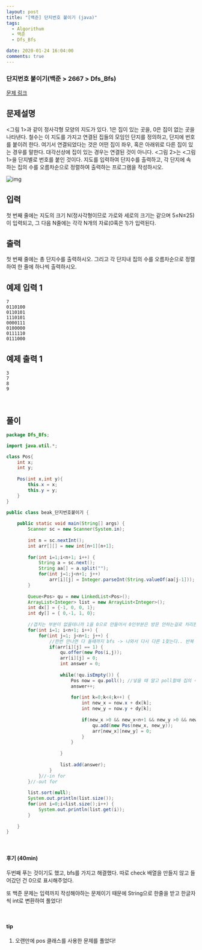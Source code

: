 ```yaml
---
layout: post
title: "[백준] 단지번호 붙이기 (java)"
tags:
  - Algorithum
  - 백준
  - Dfs_Bfs

date: 2020-01-24 16:04:00
comments: true
---
```




###   단지번호 붙이기(백준 > 2667 > Dfs_Bfs)

[문제 링크](https://www.acmicpc.net/problem/2667 )

## 문제설명

<그림 1>과 같이 정사각형 모양의 지도가 있다. 1은 집이 있는 곳을, 0은 집이 없는 곳을 나타낸다. 철수는 이 지도를 가지고 연결된 집들의 모임인 단지를 정의하고, 단지에 번호를 붙이려 한다. 여기서 연결되었다는 것은 어떤 집이 좌우, 혹은 아래위로 다른 집이 있는 경우를 말한다. 대각선상에 집이 있는 경우는 연결된 것이 아니다. <그림 2>는 <그림 1>을 단지별로 번호를 붙인 것이다. 지도를 입력하여 단지수를 출력하고, 각 단지에 속하는 집의 수를 오름차순으로 정렬하여 출력하는 프로그램을 작성하시오.

![img](https://www.acmicpc.net/upload/images/ITVH9w1Gf6eCRdThfkegBUSOKd.png)

## 입력

첫 번째 줄에는 지도의 크기 N(정사각형이므로 가로와 세로의 크기는 같으며 5≤N≤25)이 입력되고, 그 다음 N줄에는 각각 N개의 자료(0혹은 1)가 입력된다.

## 출력

첫 번째 줄에는 총 단지수를 출력하시오. 그리고 각 단지내 집의 수를 오름차순으로 정렬하여 한 줄에 하나씩 출력하시오.

## 예제 입력 1

```
7
0110100
0110101
1110101
0000111
0100000
0111110
0111000
```

## 예제 출력 1

```
3
7
8
9
```

<br>

## 풀이

```java
package Dfs_Bfs;

import java.util.*;

class Pos{
	int x;
	int y;
	
	Pos(int x,int y){
		this.x = x;
		this.y = y;
	}
}

public class beak_단지번호붙이기 {
	
	public static void main(String[] args) {
		Scanner sc = new Scanner(System.in);
		
		int n = sc.nextInt();
		int arr[][] = new int[n+1][n+1];
		
		for(int i=1;i<n+1; i++) {
			String a = sc.next();
			String aa[] = a.split("");
			for(int j=1;j<n+1; j++)
				arr[i][j] = Integer.parseInt(String.valueOf(aa[j-1]));
		}
		
		Queue<Pos> qu = new LinkedList<Pos>();
		ArrayList<Integer> list = new ArrayList<Integer>();
		int dx[] = {-1, 0, 0, 1};
		int dy[] = { 0,-1, 1, 0};
		
		//겹치는 부분이 없을테니까 1을 0으로 만들어서 0인부분은 방문 안하는걸로 처리한다.
		for(int i=1; i<n+1; i++) {
			for(int j=1; j<n+1; j++) {
				//한번 만나면 다 돌떄까지 bfs -> 나와서 다시 다른 1찾는다.. 반복
				if(arr[i][j] == 1) {
					qu.offer(new Pos(i,j));
					arr[i][j] = 0;
					int answer = 0;
					
					while(!qu.isEmpty()) {
						Pos now = qu.poll(); //넣을 때 말고 poll할때 집의 수 하나찍 check & answer++
						answer++;
						
						for(int k=0;k<4;k++) {
							int new_x = now.x + dx[k];
							int new_y = now.y + dy[k];
							
							if(new_x >0 && new_x<n+1 && new_y >0 && new_y<n+1 && arr[new_x][new_y] == 1) {
								qu.add(new Pos(new_x, new_y));
								arr[new_x][new_y] = 0;
							}
						}
						
					}
					
					list.add(answer);
				}
			}//-in for
		}//-out for
		
		list.sort(null);
		System.out.println(list.size());
		for(int i=0;i<list.size();i++) {
			System.out.println(list.get(i));
		}
		
	}
}

```

<br>

#### 후기 (40min)

두번째 푸는 것이기도 했고, bfs를 가지고 해결했다. 따로 check 배열을 만들지 않고 들어갔던 건 0으로 표시해주었다. <br>

또 백준 문제는 입력까지 작성해야하는 문제이기 때문에 String으로 한줄을 받고 한글자씩 int로 변환하여 풀었다!

<br>

#### tip

1. 오랜만에 pos 클래스를 사용한 문제를 풀었다!

<br>